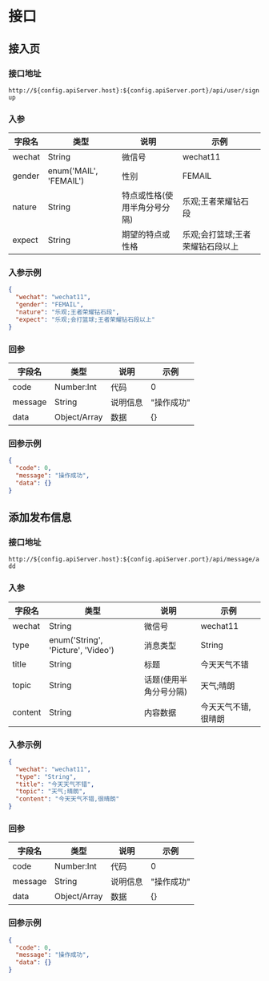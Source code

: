# 接口

## 接入页

### 接口地址

`http://${config.apiServer.host}:${config.apiServer.port}/api/user/signup`

### 入参

| 字段名 | 类型                   | 说明                         | 示例                             |
|--------|------------------------|------------------------------|----------------------------------|
| wechat | String                 | 微信号                       | wechat11                         |
| gender | enum('MAIL', 'FEMAIL') | 性别                         | FEMAIL                           |
| nature | String                 | 特点或性格(使用半角分号分隔) | 乐观;王者荣耀钻石段              |
| expect | String                 | 期望的特点或性格             | 乐观;会打篮球;王者荣耀钻石段以上 |

### 入参示例

```json
{
  "wechat": "wechat11",
  "gender": "FEMAIL",
  "nature": "乐观;王者荣耀钻石段",
  "expect": "乐观;会打篮球;王者荣耀钻石段以上"
}
```

### 回参

| 字段名      | 类型                    | 说明               | 示例                |
| ----------- | ----------------------- | ------------------ | ------------------- |
| code        | Number:Int              |   代码             | 0                   |
| message     | String                  |   说明信息         | "操作成功"          |
| data        | Object/Array            |   数据             |  {}                 |

### 回参示例

```json
{
  "code": 0,
  "message": "操作成功",
  "data": {}
}
```

## 添加发布信息

### 接口地址

`http://${config.apiServer.host}:${config.apiServer.port}/api/message/add`

### 入参

| 字段名  | 类型                               | 说明                   | 示例                |
|---------|------------------------------------|------------------------|---------------------|
| wechat  | String                             | 微信号                 | wechat11            |
| type    | enum('String', 'Picture', 'Video') | 消息类型               | String              |
| title   | String                             | 标题                   | 今天天气不错        |
| topic   | String                             | 话题(使用半角分号分隔) | 天气;晴朗           |
| content | String                             | 内容数据               | 今天天气不错,很晴朗 |

### 入参示例

```json
{
  "wechat": "wechat11",
  "type": "String",
  "title": "今天天气不错",
  "topic": "天气;晴朗",
  "content": "今天天气不错,很晴朗"
}
```

### 回参

| 字段名      | 类型                    | 说明               | 示例                |
| ----------- | ----------------------- | ------------------ | ------------------- |
| code        | Number:Int              |   代码             | 0                   |
| message     | String                  |   说明信息         | "操作成功"          |
| data        | Object/Array            |   数据             |  {}                 |

### 回参示例

```json
{
  "code": 0,
  "message": "操作成功",
  "data": {}
}
```
